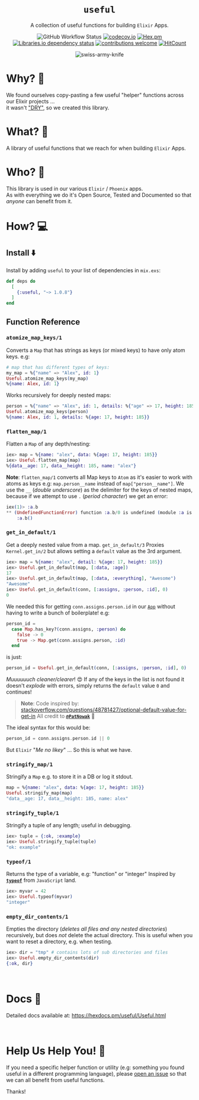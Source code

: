 <div align="center">

# `useful`

A collection of useful functions for building `Elixir` Apps.

![GitHub Workflow Status](https://img.shields.io/github/actions/workflow/status/dwyl/useful/ci.yml?label=build&style=flat-square&branch=main)
[![codecov.io](https://img.shields.io/codecov/c/github/dwyl/gogs/main.svg?style=flat-square)](http://codecov.io/github/dwyl/auth?branch=main)
[![Hex.pm](https://img.shields.io/hexpm/v/useful?color=brightgreen&style=flat-square)](https://hex.pm/packages/useful)
[![Libraries.io dependency status](https://img.shields.io/librariesio/release/hex/useful?logoColor=brightgreen&style=flat-square)](https://libraries.io/hex/useful)
[![contributions welcome](https://img.shields.io/badge/contributions-welcome-brightgreen.svg?style=flat-square)](https://github.com/dwyl/useful/issues)
[![HitCount](http://hits.dwyl.com/dwyl/useful.svg)](http://hits.dwyl.com/dwyl/useful)

![swiss-army-knife](https://user-images.githubusercontent.com/194400/94815682-b646e300-03f2-11eb-8069-46b9e10fac7e.png)

</div>

# Why? 🤷

We found ourselves copy-pasting a few useful "helper" functions
across our Elixir projects ... <br />
it wasn't
["DRY"](https://en.wikipedia.org/wiki/Don%27t_repeat_yourself),
so we created this library.

# What? 💭

A library of useful functions
that we reach for
when building `Elixir` Apps.

# Who? 👤

This library is used in our various `Elixir` / `Phoenix` apps. <br />
As with everything we do it's Open Source, Tested and Documented
so that _anyone_ can benefit from it.

# How? 💻

## Install ⬇️

Install by adding `useful` to your list of dependencies in `mix.exs`:

```elixir
def deps do
  [
    {:useful, "~> 1.0.8"}
  ]
end
```

## Function Reference

### `atomize_map_keys/1`

Converts a `Map` that has strings as keys (or mixed keys)
to have only atom keys. e.g:

```elixir
# map that has different types of keys:
my_map = %{"name" => "Alex", id: 1}
Useful.atomize_map_keys(my_map)
%{name: Alex, id: 1}
```

Works recursively for deeply nested maps:

```elixir
person = %{"name" => "Alex", id: 1, details: %{"age" => 17, height: 185}}
Useful.atomize_map_keys(person)
%{name: Alex, id: 1, details: %{age: 17, height: 185}}
```

### `flatten_map/1`

Flatten a `Map` of any depth/nesting:

```elixir
iex> map = %{name: "alex", data: %{age: 17, height: 185}}
iex> Useful.flatten_map(map)
%{data__age: 17, data__height: 185, name: "alex"}
```

**Note**: `flatten_map/1` converts all Map keys to `Atom`
as it's easier to work with atoms as keys
e.g: `map.person__name` instead of `map["person__name"]`.
We use the `__` (_double underscore_)
as the delimiter for the keys of nested maps,
because if we attempt to use `.` (_period character_)
we get an error:

```elixir
iex(1)> :a.b
** (UndefinedFunctionError) function :a.b/0 is undefined (module :a is not available)
    :a.b()
```

### `get_in_default/1`

Get a deeply nested value from a map.
`get_in_default/3` Proxies `Kernel.get_in/2`
  but allows setting a `default` value as the 3rd argument.

```elixir
iex> map = %{name: "alex", detail: %{age: 17, height: 185}}
iex> Useful.get_in_default(map, [:data, :age])
17
iex> Useful.get_in_default(map, [:data, :everything], "Awesome")
"Awesome"
iex> Useful.get_in_default(conn, [:assigns, :person, :id], 0)
0
```

We needed this for getting `conn.assigns.person.id`
in our [`App`](https://github.com/dwyl/mvp/)
without having to write a bunch of boilerplate!
e.g:

```elixir
person_id =
  case Map.has_key?(conn.assigns, :person) do
    false -> 0
    true -> Map.get(conn.assigns.person, :id)
  end
```

is just:

```elixir
person_id = Useful.get_in_default(conn, [:assigns, :person, :id], 0)
```

_Muuuuuuch cleaner/clearer_! 😍 
If any of the keys in the list is not found
it doesn't _explode_ with errors,
simply returns the `default` value `0` 
and continues!


> **Note**: Code inspired by:
[stackoverflow.com/questions/48781427/optional-default-value-for-get-in](https://stackoverflow.com/questions/48781427/optional-default-value-for-get-in-access-behavior-elixir/48781493#48781493)
All credit to [**`@PatNowak`**](https://github.com/PatNowak) 🙌

The ideal syntax for this would be:
```elixir
person_id = conn.assigns.person.id || 0
```
But `Elixir` "_Me no likey_" ...
So this is what we have.



### `stringify_map/1`

Stringify a `Map` e.g. to store it in a DB or log it stdout.

```elixir
map = %{name: "alex", data: %{age: 17, height: 185}}
Useful.stringify_map(map)
"data__age: 17, data__height: 185, name: alex"
```

### `stringify_tuple/1`

Stringify a tuple of any length; useful in debugging.

```elixir
iex> tuple = {:ok, :example}
iex> Useful.stringify_tuple(tuple)
"ok: example"
```

### `typeof/1`

Returns the type of a variable, e.g: "function" or "integer"
Inspired by
[**`typeof`**](https://developer.mozilla.org/en-US/docs/Web/JavaScript/Reference/Operators/typeof)
from `JavaScript` land.

```elixir
iex> myvar = 42
iex> Useful.typeof(myvar)
"integer"
```

### `empty_dir_contents/1`

Empties the directory
(_deletes all files and any nested directories_)
recursively, but does _not_ delete the actual directory.
This is useful when you want to reset a directory,
e.g. when testing.

```elixir
iex> dir = "tmp" # contains lots of sub directories and files
iex> Useful.empty_dir_contents(dir)
{:ok, dir}
```

<br />

# Docs 📜

Detailed docs available at:
https://hexdocs.pm/useful/Useful.html

<br />

# Help Us Help You! 🙏

If you need a specific helper function or utility
(e.g: something you found useful in a different programming language),
please
[open an issue](https://github.com/dwyl/useful/issues)
so that we can all benefit from useful functions.

Thanks!
